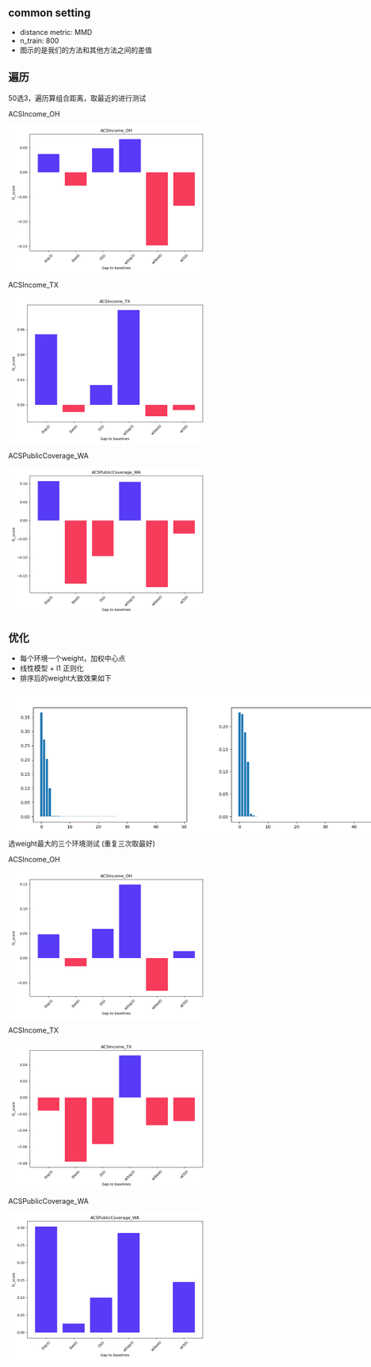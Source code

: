 ## common setting
- distance metric: MMD
- n_train: 800
- 图示的是我们的方法和其他方法之间的差值
## 遍历
50选3，遍历算组合距离，取最近的进行测试

ACSIncome_OH
<div style="display: flex;">
<img src="direct/ACSIncome_OH.png" alt="" width="400">
</div>

ACSIncome_TX
<div style="display: flex;">
<img src="direct/ACSIncome_TX.png" alt="" width="400">
</div>

ACSPublicCoverage_WA
<div style="display: flex;">
<img src="direct/ACSPublicCoverage_WA.png" alt="" width="400">
</div>

## 优化
- 每个环境一个weight，加权中心点
- 线性模型 + l1 正则化
- 排序后的weight大致效果如下
<div style="display: flex;">
<img src="weights/NY_1.png" alt="" width="400">
<img src="weights/WA_2.png" alt="" width="400">
</div>
选weight最大的三个环境测试
(重复三次取最好)

ACSIncome_OH
<div style="display: flex;">
<img src="mmd/ACSIncome_OH.png" alt="" width="400">
</div>

ACSIncome_TX
<div style="display: flex;">
<img src="mmd/ACSIncome_TX.png" alt="" width="400">
</div>

ACSPublicCoverage_WA
<div style="display: flex;">
<img src="mmd/ACSPublicCoverage_WA.png" alt="" width="400">
</div>